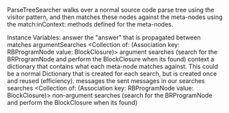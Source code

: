 ParseTreeSearcher walks over a normal source code parse tree using the visitor pattern, and then matches these nodes against the meta-nodes using the match:inContext: methods defined for the meta-nodes.

Instance Variables:
	answer	<Object>	the "answer" that is propagated between matches
	argumentSearches	<Collection of: (Association key: RBProgramNode value: BlockClosure)>	argument searches (search for the BRProgramNode and perform the BlockClosure when its found)
	context	<RBSmallDictionary>	a dictionary that contains what each meta-node matches against. This could be a normal Dictionary that is created for each search, but is created once and reused (efficiency).
	messages	<Collection>	the sent messages in our searches
	searches	<Collection of: (Association key: RBProgramNode value: BlockClosure)>	non-argument searches (search for the BRProgramNode and perform the BlockClosure when its found)